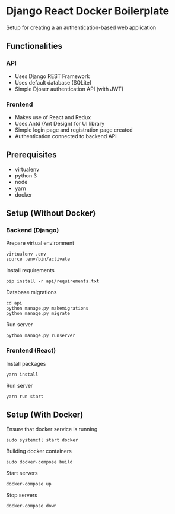 # Django React Docker Boilerplate

Setup for creating a an authentication-based web application


## Functionalities

### API

- Uses Django REST Framework
- Uses default database (SQLite)
- Simple Djoser authentication API (with JWT)

### Frontend

- Makes use of React and Redux
- Uses Antd (Ant Design) for UI library
- Simple login page and registration page created
- Authentication connected to backend API


## Prerequisites

- virtualenv
- python 3
- node
- yarn
- docker


## Setup (Without Docker)

### Backend (Django)

Prepare virtual enviromnent
```
virtualenv .env
source .env/bin/activate
```

Install requirements
```
pip install -r api/requirements.txt
```

Database migrations
```
cd api
python manage.py makemigrations
python manage.py migrate
```

Run server
```
python manage.py runserver
```

### Frontend (React)

Install packages
```
yarn install
```

Run server
```
yarn run start
```

## Setup (With Docker)

Ensure that docker service is running
```
sudo systemctl start docker
```

Building docker containers
```
sudo docker-compose build
```

Start servers
```
docker-compose up
```

Stop servers
```
docker-compose down
```